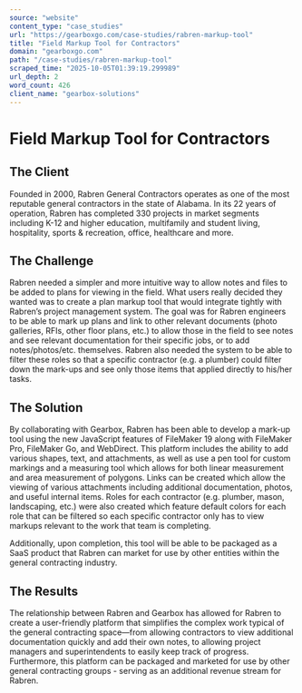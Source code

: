 ```yaml
---
source: "website"
content_type: "case_studies"
url: "https://gearboxgo.com/case-studies/rabren-markup-tool"
title: "Field Markup Tool for Contractors"
domain: "gearboxgo.com"
path: "/case-studies/rabren-markup-tool"
scraped_time: "2025-10-05T01:39:19.299989"
url_depth: 2
word_count: 426
client_name: "gearbox-solutions"
---
```


# Field Markup Tool for Contractors

## The Client

Founded in 2000, Rabren General Contractors operates as one of the most reputable general contractors in the state of Alabama. In its 22 years of operation, Rabren has completed 330 projects in market segments including K-12 and higher education, multifamily and student living, hospitality, sports & recreation, office, healthcare and more.

## The Challenge

Rabren needed a simpler and more intuitive way to allow notes and files to be added to plans for viewing in the field. What users really decided they wanted was to create a plan markup tool that would integrate tightly with Rabren’s project management system. The goal was for Rabren engineers to be able to mark up plans and link to other relevant documents (photo galleries, RFIs, other floor plans, etc.) to allow those in the field to see notes and see relevant documentation for their specific jobs, or to add notes/photos/etc. themselves. Rabren also needed the system to be able to filter these roles so that a specific contractor (e.g. a plumber) could filter down the mark-ups and see only those items that applied directly to his/her tasks.

## The Solution

By collaborating with Gearbox, Rabren has been able to develop a mark-up tool using the new JavaScript features of FileMaker 19 along with FileMaker Pro, FileMaker Go, and WebDirect. This platform includes the ability to add various shapes, text, and attachments, as well as use a pen tool for custom markings and a measuring tool which allows for both linear measurement and area measurement of polygons. Links can be created which allow the viewing of various attachments including additional documentation, photos, and useful internal items. Roles for each contractor (e.g. plumber, mason, landscaping, etc.) were also created which feature default colors for each role that can be filtered so each specific contractor only has to view markups relevant to the work that team is completing.

Additionally, upon completion, this tool will be able to be packaged as a SaaS product that Rabren can market for use by other entities within the general contracting industry.

## The Results

The relationship between Rabren and Gearbox has allowed for Rabren to create a user-friendly platform that simplifies the complex work typical of the general contracting space—from allowing contractors to view additional documentation quickly and add their own notes, to allowing project managers and superintendents to easily keep track of progress. Furthermore, this platform can be packaged and marketed for use by other general contracting groups - serving as an additional revenue stream for Rabren.